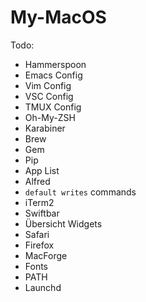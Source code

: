 # My-MacOS

Todo:
* Hammerspoon
* Emacs Config
* Vim Config
* VSC Config
* TMUX Config
* Oh-My-ZSH
* Karabiner
* Brew
* Gem
* Pip
* App List
* Alfred
* `default writes` commands
* iTerm2
* Swiftbar
* Übersicht Widgets
* Safari
* Firefox
* MacForge
* Fonts
* PATH
* Launchd
